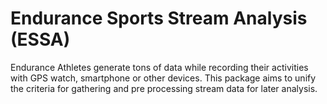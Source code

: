 Endurance Sports Stream Analysis (ESSA)
================

Endurance Athletes generate tons of data while recording their
activities with GPS watch, smartphone or other devices. This package
aims to unify the criteria for gathering and pre processing stream data
for later analysis.
